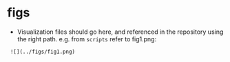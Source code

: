 # figs 
- Visualization files should go here, and referenced in the repository using the right path. e.g. from `scripts` refer to fig1.png: 

``` ![](../figs/fig1.png)```

